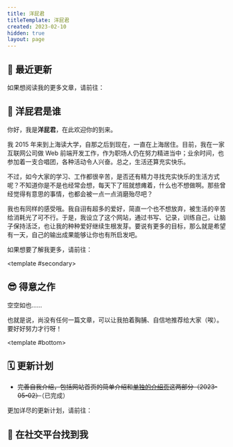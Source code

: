 ```yaml
---
title: 洋屁君
titleTemplate: 洋屁君
created: 2023-02-10
hidden: true
layout: page
---
```


<script setup>
import Home from "@/components/layout/Home.vue"
import FeaturedList from "@/components/FeaturedList.vue"
import LatestList from "@/components/LatestList.vue"
import Profile from "@/components/about/Profile.vue"
import Social from "@/components/about/Social.vue"
</script>

<Home>

## 🍙 最近更新

<LatestList />

如果想阅读我的更多文章，请前往：

<PostItem
  :info="{
    title: '📃 历史档案',
    path: '/about/history',
    summary: '一览无余地罗列了本站所有的文章内容，并且可以按照标题搜索哦～'
  }"
/>

## 🤔️ 洋屁君是谁

<Profile />

你好，我是**洋屁君**，在此欢迎你的到来。

我 2015 年来到上海读大学，自那之后到现在，一直在上海居住。目前，我在一家互联网公司做 Web 前端开发工作，作为职场人仍在努力精进当中；业余时间，也参加着一支合唱团，各种活动令人兴奋。总之，生活还算充实快乐。

不过，如今大家的学习、工作都很辛苦，是否还有精力寻找充实快乐的生活方式呢？不知道你是不是也经常会想，每天下了班就想瘫着，什么也不想做啊。那些曾经觉得有意思的事情，也都会被一点一点消磨殆尽吧？

我也有同样的感受哦。我自诩有超多的爱好，简直一个也不想放弃，被生活的辛苦给消耗光了可不行。于是，我设立了这个网站，通过书写、记录，训练自己，让脑子保持活泛，也让我的种种爱好继续生根发芽。要说有更多的目标，那么就是希望有一天，自己的输出成果能够让你也有所启发吧。

如果想要了解我更多，请前往：

<PostItem
  :info="{
    title: '🤔️ 洋屁君是谁啊？',
    path: '/about/',
    summary: '那么让我稍微详细地介绍一下自己，以及设立这个网站的初衷吧～'
  }"
/>

<template #secondary>

## 😎 得意之作

空空如也……

<p class="small-text secondary-text">也就是说，尚没有任何一篇文章，可以让我拍着胸脯、自信地推荐给大家（唉）。要好好努力才行呀！</p>

</template>

<template #bottom>

## 🗓️ 更新计划
- ~~完善自我介绍，包括网站首页的简单介绍和[单独的介绍页](/about/)这两部分（2023-05-02）~~（已完成）

更加详尽的更新计划，请前往：

<PostItem
  :info="{
    title: '🤯 洋屁君在忙些什么？',
    path: '/about/plan/',
    summary: '最近的新想法，以及挖的新坑！'
  }"
/>

## 📡 在社交平台找到我

<Social />

</template>

</Home>
